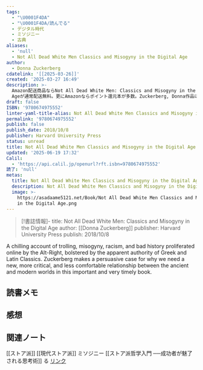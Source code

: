 ```yaml
---
tags:
  - "\U0001F4DA"
  - "\U0001F4DA/読んでる"
  - デジタル時代
  - ミソジニー
  - 古典
aliases:
  - 'null'
  - Not All Dead White Men Classics and Misogyny in the Digital Age
author:
  - Donna Zuckerberg
cdatelink: '[[2025-03-26]]'
created: '2025-03-27 16:49'
description: >-
  Amazon配送商品ならNot All Dead White Men: Classics and Misogyny in the Digital
  Ageが通常配送無料。更にAmazonならポイント還元本が多数。Zuckerberg, Donna作品ほか、お急ぎ便対象商品は当日お届けも可能。
draft: false
ISBN: '9780674975552'
linter-yaml-title-alias: Not All Dead White Men Classics and Misogyny in the Digital Age
permalink: '9780674975552'
publish: false
publish_date: 2018/10/8
publisher: Harvard University Press
status: unread
title: Not All Dead White Men Classics and Misogyny in the Digital Age
updated: '2025-06-19 17:32'
Calil:
  - 'https://api.calil.jp/openurl?rft.isbn=9780674975552'
読了: 'null'
metas:
  title: Not All Dead White Men Classics and Misogyny in the Digital Age
  description: Not All Dead White Men Classics and Misogyny in the Digital Ageについてのページです。
  image: >-
    https://asadaame5121.net/Book/Not All Dead White Men Classics and Misogyny
    in the Digital Age.png
---
```

>[!書誌情報]-
>title: Not All Dead White Men: Classics and Misogyny in the Digital Age
>author: [[Donna Zuckerberg]]
>publisher: Harvard University Press
>publish: 2018/10/8

A chilling account of trolling, misogyny, racism, and bad history proliferated online by the Alt-Right, bolstered by the apparent authority of Greek and Latin Classics. Zuckerberg makes a persuasive case for why we need a new, more critical, and less comfortable relationship between the ancient and modern worlds in this important and very timely book.
## 読書メモ
## 感想
## 関連ノート
[[ストア派]]
[[現代ストア派]]
ミソジニー
[[ストア派哲学入門 ──成功者が魅了される思考術]]
る
<a href="https://asadaame5121.net/9780674975552" class="u-url">リンク</a>
